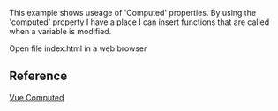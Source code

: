 
This example shows useage of 'Computed' properties. By using the 'computed' property I have a place I can insert functions that are called when a variable is modified.

Open file index.html in a web browser

## Reference

[Vue Computed](https://vuejs.org/v2/guide/computed.html)
